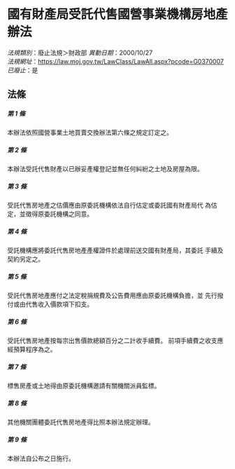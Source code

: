 # 國有財產局受託代售國營事業機構房地產辦法

*法規類別*：廢止法規＞財政部
*異動日期*：2000/10/27  
*法規網址*：https://law.moj.gov.tw/LawClass/LawAll.aspx?pcode=G0370007
*已廢止*：是


## 法條
##### 第 1 條
本辦法依照國營事業土地買賣交換辦法第六條之規定訂定之。

##### 第 2 條
本辦法受託代售財產以已辦妥產權登記並無任何糾紛之土地及房屋為限。

##### 第 3 條
受託代售房地產之估價應由原委託機構依法自行估定或委託國有財產局代
為估定，並徵得原委託機構之同意。

##### 第 4 條
受託機構應將委託代售房地產產權證件於處理前送交國有財產局，其委託
手續及契約另定之。

##### 第 5 條
受託代售房地產應付之法定稅捐規費及公告費用應由原委託機構負擔，並
先行撥付或由代售收入價款項下扣支。

##### 第 6 條
受託代售房地產按每宗出售價款總額百分之二計收手續費。
前項手續費之收支應經預算程序為之。

##### 第 7 條
標售房產或土地得由原委託機構邀請有關機關派員監標。

##### 第 8 條
其他機關團體委託代售房地產得比照本辦法規定辦理。

##### 第 9 條
本辦法自公布之日施行。


